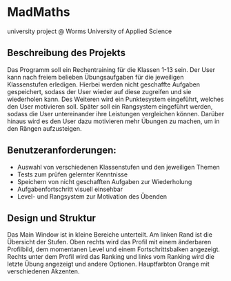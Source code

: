 # MadMaths
university project @ Worms University of Applied Science

## Beschreibung des Projekts
Das Programm soll ein Rechentraining für die Klassen 1-13 sein. Der User kann nach freiem belieben Übungsaufgaben für die jeweiligen Klassenstufen erledigen. Hierbei werden nicht geschaffte Aufgaben gespeichert, sodass der User wieder auf diese zugreifen und sie wiederholen kann. Des Weiteren wird ein Punktesystem eingeführt, welches den User motivieren soll. 
Später soll ein Rangsystem eingeführt werden, sodass die User untereinander ihre Leistungen vergleichen können. Darüber hinaus wird es den User dazu motivieren mehr Übungen zu machen, um in den Rängen aufzusteigen.

## Benutzeranforderungen:
-	Auswahl von verschiedenen Klassenstufen und den jeweiligen Themen 
-	Tests zum prüfen gelernter Kenntnisse
-	Speichern von nicht geschafften Aufgaben zur Wiederholung
-	Aufgabenfortschritt visuell einsehbar
-	Level- und Rangsystem zur Motivation des Übenden

## Design und Struktur
Das Main Window ist in kleine Bereiche unterteilt. 
Am linken Rand ist die Übersicht der Stufen. Oben rechts wird das Profil mit einem änderbaren Profilbild, dem momentanen Level und einem Fortschrittsbalken angezeigt. Rechts unter dem Profil wird das Ranking und links vom Ranking wird die letzte Übung angezeigt und andere Optionen.
Hauptfarbton Orange mit verschiedenen Akzenten.

